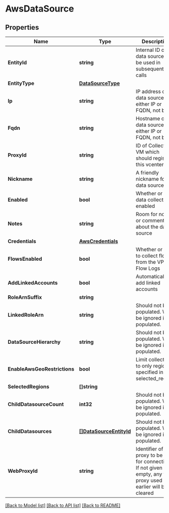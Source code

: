 # AwsDataSource

## Properties

Name | Type | Description | Notes
------------ | ------------- | ------------- | -------------
**EntityId** | **string** | Internal ID of data source, to be used in subsequent API calls | [optional] 
**EntityType** | [**DataSourceType**](DataSourceType.md) |  | [optional] 
**Ip** | **string** | IP address of data source (use either IP or FQDN, not both) | [optional] 
**Fqdn** | **string** | Hostname of data source (use either IP or FQDN, not both) | [optional] 
**ProxyId** | **string** | ID of Collector VM which should register this vcenter | [optional] 
**Nickname** | **string** | A friendly nickname for the data source | [optional] 
**Enabled** | **bool** | Whether or not data collection is enabled | [optional] [default to true]
**Notes** | **string** | Room for notes or comments about the data source | [optional] 
**Credentials** | [**AwsCredentials**](AWSCredentials.md) |  | [optional] 
**FlowsEnabled** | **bool** | Whether or not to collect flows from the VPC Flow Logs | [optional] [default to false]
**AddLinkedAccounts** | **bool** | Automatically add linked accounts | [optional] [default to false]
**RoleArnSuffix** | **string** |  | [optional] 
**LinkedRoleArn** | **string** | Should not be populated. Will be ignored if populated. | [optional] 
**DataSourceHierarchy** | **string** | Should not be populated. Will be ignored if populated. | [optional] 
**EnableAwsGeoRestrictions** | **bool** | Limit collection to only regions specified in selected_regions | [optional] [default to false]
**SelectedRegions** | **[]string** |  | [optional] 
**ChildDatasourceCount** | **int32** | Should not be populated. Will be ignored if populated. | [optional] 
**ChildDatasources** | [**[]DataSourceEntityId**](DataSourceEntityId.md) | Should not be populated. Will be ignored if populated. | [optional] 
**WebProxyId** | **string** | Identifier of web proxy to be used for connection. If not given or empty, any web proxy used earlier will be cleared | [optional] 

[[Back to Model list]](../README.md#documentation-for-models) [[Back to API list]](../README.md#documentation-for-api-endpoints) [[Back to README]](../README.md)



